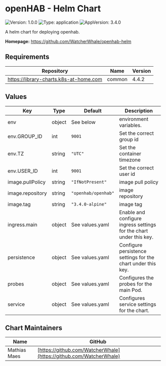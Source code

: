 # openHAB - Helm Chart

![Version: 1.0.0](https://img.shields.io/badge/Version-1.0.0-informational?style=flat-square) ![Type: application](https://img.shields.io/badge/Type-application-informational?style=flat-square) ![AppVersion: 3.4.0](https://img.shields.io/badge/AppVersion-3.4.0-informational?style=flat-square)

A helm chart for deploying openhab.

**Homepage:** <https://github.com/WatcherWhale/openhab-helm>

## Requirements

| Repository | Name | Version |
|------------|------|---------|
| https://library-charts.k8s-at-home.com | common | 4.4.2 |

## Values

| Key | Type | Default | Description |
|-----|------|---------|-------------|
| env | object | See below | environment variables. |
| env.GROUP_ID | int | `9001` | Set the correct group id |
| env.TZ | string | `"UTC"` | Set the container timezone |
| env.USER_ID | int | `9001` | Set the correct user id |
| image.pullPolicy | string | `"IfNotPresent"` | image pull policy |
| image.repository | string | `"openhab/openhab"` | image repository |
| image.tag | string | `"3.4.0-alpine"` | image tag |
| ingress.main | object | See values.yaml | Enable and configure ingress settings for the chart under this key. |
| persistence | object | See values.yaml | Configure persistence settings for the chart under this key. |
| probes | object | See values.yaml | Configures the probes for the main Pod. |
| service | object | See values.yaml | Configures service settings for the chart. |

## Chart Maintainers

| Name | GitHub |
| ---- | ------ |
| Mathias Maes | [https://github.com/WatcherWhale](https://github.com/WatcherWhale)
